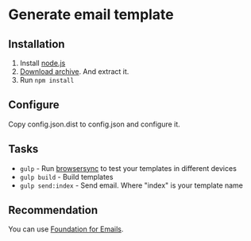 # Generate email template

## Installation
1. Install [node.js](https://nodejs.org/en/)
2. [Download archive](https://github.com/sa2rn/email-template-generator/archive/master.zip). And extract it.
3. Run `npm install`

## Configure
Copy config.json.dist to config.json and configure it.

## Tasks
- `gulp` - Run [browsersync](https://www.browsersync.io/) to test your templates in different devices
- `gulp build` - Build templates
- `gulp send:index` - Send email. Where "index" is your template name

## Recommendation

You can use [Foundation for Emails](http://foundation.zurb.com/emails/docs.html).

